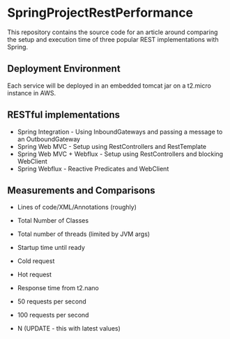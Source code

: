 # SpringProjectRestPerformance
This repository contains the source code for an article around comparing the setup and execution time of three popular REST implementations with Spring.

## Deployment Environment

Each service will be deployed in an embedded tomcat jar on a t2.micro instance in AWS.

## RESTful implementations

- Spring Integration - Using InboundGateways and passing a message to an OutboundGateway
- Spring Web MVC - Setup using RestControllers and RestTemplate
- Spring Web MVC + Webflux - Setup using RestControllers and blocking WebClient
- Spring Webflux - Reactive Predicates and WebClient

## Measurements and Comparisons

- Lines of code/XML/Annotations (roughly)
- Total Number of Classes
- Total number of threads (limited by JVM args)

- Startup time until ready
- Cold request
- Hot request
- Response time from t2.nano
- 50 requests per second
- 100 requests per second
- N (UPDATE - this with latest values)
